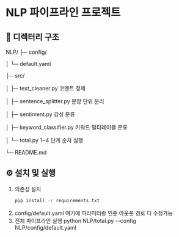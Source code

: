 # NLP 파이프라인 프로젝트

## 📁 디렉터리 구조
NLP/
├─ config/

│ └─ default.yaml

├─ src/

│ ├─ text_cleaner.py        코멘트 정제

│ ├─ sentence_splitter.py   문장 단위 분리

│ ├─ sentiment.py           감성 분류 

│ ├─ keyword_classifier.py  키워드 멀티레이블 분류

│ └─ total.py               1~4 단계 순차 실행

└─ README.md


## ⚙️ 설치 및 실행
1. 의존성 설치  
   ```bash
   pip install -r requirements.txt

  2. config/default.yaml 여기에 파라미터랑 인풋 아웃풋 경로 다 수정가능
  3. 전체 파이프라인 실행
     python NLP/total.py --config NLP/config/default.yaml
